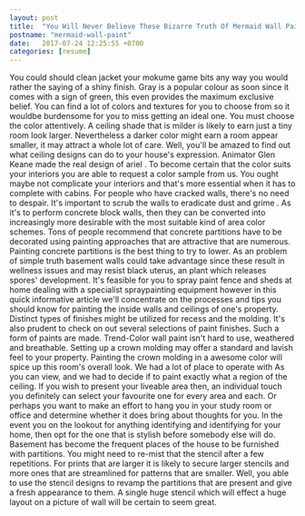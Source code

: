 ```yaml
---
layout: post
title:  "You Will Never Believe These Bizarre Truth Of Mermaid Wall Paint"
postname: "mermaid-wall-paint"
date:   2017-07-24 12:25:55 +0700
categories: [resume]
---
```

You could should clean jacket your mokume game bits any way you would rather the saying of a shiny finish. Gray is a popular colour as soon since it comes with a sign of green, this even provides the maximum exclusive belief. You can find a lot of colors and textures for you to choose from so it wouldbe burdensome for you to miss getting an ideal one. You must choose the color attentively. A ceiling shade that is milder is likely to earn just a tiny room look larger. Nevertheless a darker color might earn a room appear smaller, it may attract a whole lot of care. Well, you'll be amazed to find out what ceiling designs can do to your house's expression. Animator Glen Keane made the real design of ariel . To become certain that the color suits your interiors you are able to request a color sample from us. You ought maybe not complicate your interiors and that's more essential when it has to complete with cabins. For people who have cracked walls, there's no need to despair. It's important to scrub the walls to eradicate dust and grime . As it's to perform concrete block walls, then they can be converted into increasingly more desirable with the most suitable kind of area color schemes. Tons of people recommend that concrete partitions have to be decorated using painting approaches that are attractive that are numerous. Painting concrete partitions is the best thing to try to lower. As an problem of simple truth basement walls could take advantage since these result in wellness issues and may resist black uterus, an plant which releases spores' development. It's feasible for you to spray paint fence and sheds at home dealing with a specialist spraypainting equipment however in this quick informative article we'll concentrate on the processes and tips you should know for painting the inside walls and ceilings of one's property. Distinct types of finishes might be utilized for recess and the molding. It's also prudent to check on out several selections of paint finishes. Such a form of paints are made. Trend-Color wall paint isn't hard to use, weathered and breathable. Setting up a crown molding may offer a standard and lavish feel to your property. Painting the crown molding in a awesome color will spice up this room's overall look. We had a lot of place to operate with As you can view, and we had to decide if to paint exactly what a region of the ceiling. If you wish to present your liveable area then, an individual touch you definitely can select your favourite one for every area and each. Or perhaps you want to make an effort to hang you in your study room or office and determine whether it does bring about thoughts for you. In the event you on the lookout for anything identifying and identifying for your home, then opt for the one that is stylish before somebody else will do. Basement has become the frequent places of the house to be furnished with partitions. You might need to re-mist that the stencil after a few repetitions. For prints that are larger it is likely to secure larger stencils and more ones that are streamlined for patterns that are smaller. Well, you able to use the stencil designs to revamp the partitions that are present and give a fresh appearance to them. A single huge stencil which will effect a huge layout on a picture of wall will be certain to seem great.
